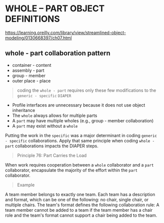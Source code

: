 # WHOLE – PART OBJECT DEFINITIONS

https://learning.oreilly.com/library/view/streamlined-object-modeling/0130668397/ch07.html

## whole - part collaboration pattern

- container - content
- assembly - part
- group - member
- outer place - place

> coding the `whole - part` requires only these few modifications to the `generic - specific` `DIAPER`

- Profile interfaces are unnecessary because it does not use object inheritance
- The `whole` always allows for multiple parts
- A `part` may have multiple wholes (e.g., group - member collaboration)
- A `part` may exist without a `whole`

Putting the work in the `specific` was a major determinant in coding `generic - specific` collaborations.
Apply that same principle when coding `whole - part` collaborations impacts the DIAPER steps.

> Principle 76: Part Carries the Load

When work requires cooperation between a `whole` collaborator and a `part` collaborator, encapsulate the majority of the effort within the `part` collaborator.

> Example

A team member belongs to exactly one team. Each team has a description and format, which can be one of the following: no chair, single chair, or multiple chairs.
The team's format defines the following collaboration rule: A team member cannot be added to a team if the team member has a chair role and the team's format cannot support a chair being added to the team.
